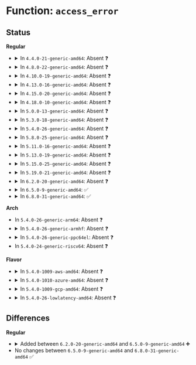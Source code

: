 # Function: <code>access_error</code>

## Status
<b>Regular</b>
<ul>
<li>
<details>
<summary>In <code>4.4.0-21-generic-amd64</code>: Absent ❓</summary>

```json
{
  "name": "access_error",
  "collision_type": "Static-Static Collision",
  "inline_type": "Full",
  "funcs": [
    {
      "addr": 18446744071579284752,
      "name": "access_error",
      "external": false,
      "loc": "arch/x86/mm/fault.c:1013",
      "file": "arch/x86/mm/fault.c",
      "inline": "declared, inlined",
      "caller_inline": [
        "arch/x86/mm/fault.c:__do_page_fault"
      ],
      "caller_func": []
    },
    {
      "addr": 18446744071584332845,
      "name": "access_error",
      "external": false,
      "loc": "drivers/iommu/intel-svm.c:505",
      "file": "drivers/iommu/intel-svm.c",
      "inline": "not declared, inlined",
      "caller_inline": [
        "drivers/iommu/intel-svm.c:prq_event_thread"
      ],
      "caller_func": []
    }
  ],
  "symbols": []
}
```
</details>
</li>
<li>
<details>
<summary>In <code>4.8.0-22-generic-amd64</code>: Absent ❓</summary>

```json
{
  "name": "access_error",
  "collision_type": "Static-Static Collision",
  "inline_type": "Full",
  "funcs": [
    {
      "addr": 18446744071579284278,
      "name": "access_error",
      "external": false,
      "loc": "arch/x86/mm/fault.c:1111",
      "file": "arch/x86/mm/fault.c",
      "inline": "declared, inlined",
      "caller_inline": [
        "arch/x86/mm/fault.c:__do_page_fault"
      ],
      "caller_func": []
    },
    {
      "addr": 18446744071584679789,
      "name": "access_error",
      "external": false,
      "loc": "drivers/iommu/intel-svm.c:505",
      "file": "drivers/iommu/intel-svm.c",
      "inline": "not declared, inlined",
      "caller_inline": [
        "drivers/iommu/intel-svm.c:prq_event_thread"
      ],
      "caller_func": []
    }
  ],
  "symbols": []
}
```
</details>
</li>
<li>
<details>
<summary>In <code>4.10.0-19-generic-amd64</code>: Absent ❓</summary>

```json
{
  "name": "access_error",
  "collision_type": "Static-Static Collision",
  "inline_type": "Full",
  "funcs": [
    {
      "addr": 18446744071579299658,
      "name": "access_error",
      "external": false,
      "loc": "arch/x86/mm/fault.c:1142",
      "file": "arch/x86/mm/fault.c",
      "inline": "declared, inlined",
      "caller_inline": [
        "arch/x86/mm/fault.c:__do_page_fault"
      ],
      "caller_func": []
    },
    {
      "addr": 18446744071584866302,
      "name": "access_error",
      "external": false,
      "loc": "drivers/iommu/intel-svm.c:511",
      "file": "drivers/iommu/intel-svm.c",
      "inline": "not declared, inlined",
      "caller_inline": [
        "drivers/iommu/intel-svm.c:prq_event_thread"
      ],
      "caller_func": []
    }
  ],
  "symbols": []
}
```
</details>
</li>
<li>
<details>
<summary>In <code>4.13.0-16-generic-amd64</code>: Absent ❓</summary>

```json
{
  "name": "access_error",
  "collision_type": "Static-Static Collision",
  "inline_type": "Full",
  "funcs": [
    {
      "addr": 18446744071579297467,
      "name": "access_error",
      "external": false,
      "loc": "arch/x86/mm/fault.c:1191",
      "file": "arch/x86/mm/fault.c",
      "inline": "declared, inlined",
      "caller_inline": [
        "arch/x86/mm/fault.c:__do_page_fault"
      ],
      "caller_func": []
    },
    {
      "addr": 18446744071584954541,
      "name": "access_error",
      "external": false,
      "loc": "drivers/iommu/intel-svm.c:533",
      "file": "drivers/iommu/intel-svm.c",
      "inline": "not declared, inlined",
      "caller_inline": [
        "drivers/iommu/intel-svm.c:prq_event_thread"
      ],
      "caller_func": []
    }
  ],
  "symbols": []
}
```
</details>
</li>
<li>
<details>
<summary>In <code>4.15.0-20-generic-amd64</code>: Absent ❓</summary>

```json
{
  "name": "access_error",
  "collision_type": "Static-Static Collision",
  "inline_type": "Full",
  "funcs": [
    {
      "addr": 18446744071579318105,
      "name": "access_error",
      "external": false,
      "loc": "arch/x86/mm/fault.c:1170",
      "file": "arch/x86/mm/fault.c",
      "inline": "declared, inlined",
      "caller_inline": [
        "arch/x86/mm/fault.c:__do_page_fault"
      ],
      "caller_func": []
    },
    {
      "addr": 18446744071585375732,
      "name": "access_error",
      "external": false,
      "loc": "drivers/iommu/intel-svm.c:539",
      "file": "drivers/iommu/intel-svm.c",
      "inline": "not declared, inlined",
      "caller_inline": [
        "drivers/iommu/intel-svm.c:prq_event_thread"
      ],
      "caller_func": []
    }
  ],
  "symbols": []
}
```
</details>
</li>
<li>
<details>
<summary>In <code>4.18.0-10-generic-amd64</code>: Absent ❓</summary>

```json
{
  "name": "access_error",
  "collision_type": "Static-Static Collision",
  "inline_type": "Full",
  "funcs": [
    {
      "addr": 18446744071579328681,
      "name": "access_error",
      "external": false,
      "loc": "arch/x86/mm/fault.c:1142",
      "file": "arch/x86/mm/fault.c",
      "inline": "declared, inlined",
      "caller_inline": [
        "arch/x86/mm/fault.c:__do_page_fault"
      ],
      "caller_func": []
    },
    {
      "addr": 18446744071585618993,
      "name": "access_error",
      "external": false,
      "loc": "drivers/iommu/intel-svm.c:556",
      "file": "drivers/iommu/intel-svm.c",
      "inline": "not declared, inlined",
      "caller_inline": [
        "drivers/iommu/intel-svm.c:prq_event_thread"
      ],
      "caller_func": []
    }
  ],
  "symbols": []
}
```
</details>
</li>
<li>
<details>
<summary>In <code>5.0.0-13-generic-amd64</code>: Absent ❓</summary>

```json
{
  "name": "access_error",
  "collision_type": "Static-Static Collision",
  "inline_type": "Full",
  "funcs": [
    {
      "addr": 18446744071579353937,
      "name": "access_error",
      "external": false,
      "loc": "arch/x86/mm/fault.c:1204",
      "file": "arch/x86/mm/fault.c",
      "inline": "declared, inlined",
      "caller_inline": [
        "arch/x86/mm/fault.c:__do_page_fault"
      ],
      "caller_func": []
    },
    {
      "addr": 18446744071585746455,
      "name": "access_error",
      "external": false,
      "loc": "drivers/iommu/intel-svm.c:491",
      "file": "drivers/iommu/intel-svm.c",
      "inline": "not declared, inlined",
      "caller_inline": [
        "drivers/iommu/intel-svm.c:prq_event_thread"
      ],
      "caller_func": []
    }
  ],
  "symbols": []
}
```
</details>
</li>
<li>
<details>
<summary>In <code>5.3.0-18-generic-amd64</code>: Absent ❓</summary>

```json
{
  "name": "access_error",
  "collision_type": "Static-Static Collision",
  "inline_type": "Full",
  "funcs": [
    {
      "addr": 18446744071579367721,
      "name": "access_error",
      "external": false,
      "loc": "arch/x86/mm/fault.c:1168",
      "file": "arch/x86/mm/fault.c",
      "inline": "declared, inlined",
      "caller_inline": [
        "arch/x86/mm/fault.c:do_user_addr_fault"
      ],
      "caller_func": []
    },
    {
      "addr": 18446744071585978357,
      "name": "access_error",
      "external": false,
      "loc": "drivers/iommu/intel-svm.c:511",
      "file": "drivers/iommu/intel-svm.c",
      "inline": "not declared, inlined",
      "caller_inline": [
        "drivers/iommu/intel-svm.c:prq_event_thread"
      ],
      "caller_func": []
    }
  ],
  "symbols": []
}
```
</details>
</li>
<li>
<details>
<summary>In <code>5.4.0-26-generic-amd64</code>: Absent ❓</summary>

```json
{
  "name": "access_error",
  "collision_type": "Static-Static Collision",
  "inline_type": "Full",
  "funcs": [
    {
      "addr": 18446744071579371961,
      "name": "access_error",
      "external": false,
      "loc": "arch/x86/mm/fault.c:1190",
      "file": "arch/x86/mm/fault.c",
      "inline": "declared, inlined",
      "caller_inline": [
        "arch/x86/mm/fault.c:do_user_addr_fault"
      ],
      "caller_func": []
    },
    {
      "addr": 18446744071586125365,
      "name": "access_error",
      "external": false,
      "loc": "drivers/iommu/intel-svm.c:507",
      "file": "drivers/iommu/intel-svm.c",
      "inline": "not declared, inlined",
      "caller_inline": [
        "drivers/iommu/intel-svm.c:prq_event_thread"
      ],
      "caller_func": []
    }
  ],
  "symbols": []
}
```
</details>
</li>
<li>
<details>
<summary>In <code>5.8.0-25-generic-amd64</code>: Absent ❓</summary>

```json
{
  "name": "access_error",
  "collision_type": "Static-Static Collision",
  "inline_type": "Full",
  "funcs": [
    {
      "addr": 18446744071579400628,
      "name": "access_error",
      "external": false,
      "loc": "arch/x86/mm/fault.c:1156",
      "file": "arch/x86/mm/fault.c",
      "inline": "declared, inlined",
      "caller_inline": [
        "arch/x86/mm/fault.c:do_user_addr_fault"
      ],
      "caller_func": []
    },
    {
      "addr": 18446744071586879367,
      "name": "access_error",
      "external": false,
      "loc": "drivers/iommu/intel/svm.c:688",
      "file": "drivers/iommu/intel/svm.c",
      "inline": "not declared, inlined",
      "caller_inline": [
        "drivers/iommu/intel/svm.c:prq_event_thread"
      ],
      "caller_func": []
    }
  ],
  "symbols": []
}
```
</details>
</li>
<li>
<details>
<summary>In <code>5.11.0-16-generic-amd64</code>: Absent ❓</summary>

```json
{
  "name": "access_error",
  "collision_type": "Static-Static Collision",
  "inline_type": "Full",
  "funcs": [
    {
      "addr": 18446744071579402518,
      "name": "access_error",
      "external": false,
      "loc": "arch/x86/mm/fault.c:1107",
      "file": "arch/x86/mm/fault.c",
      "inline": "declared, inlined",
      "caller_inline": [
        "arch/x86/mm/fault.c:do_user_addr_fault"
      ],
      "caller_func": []
    },
    {
      "addr": 18446744071586929518,
      "name": "access_error",
      "external": false,
      "loc": "drivers/iommu/intel/svm.c:764",
      "file": "drivers/iommu/intel/svm.c",
      "inline": "not declared, inlined",
      "caller_inline": [
        "drivers/iommu/intel/svm.c:prq_event_thread"
      ],
      "caller_func": []
    }
  ],
  "symbols": []
}
```
</details>
</li>
<li>
<details>
<summary>In <code>5.13.0-19-generic-amd64</code>: Absent ❓</summary>

```json
{
  "name": "access_error",
  "collision_type": "Static-Static Collision",
  "inline_type": "Full",
  "funcs": [
    {
      "addr": 18446744071579405278,
      "name": "access_error",
      "external": false,
      "loc": "arch/x86/mm/fault.c:1069",
      "file": "arch/x86/mm/fault.c",
      "inline": "declared, inlined",
      "caller_inline": [
        "arch/x86/mm/fault.c:do_user_addr_fault"
      ],
      "caller_func": []
    },
    {
      "addr": 18446744071586811553,
      "name": "access_error",
      "external": false,
      "loc": "drivers/iommu/intel/svm.c:717",
      "file": "drivers/iommu/intel/svm.c",
      "inline": "not declared, inlined",
      "caller_inline": [
        "drivers/iommu/intel/svm.c:prq_event_thread"
      ],
      "caller_func": []
    }
  ],
  "symbols": []
}
```
</details>
</li>
<li>
<details>
<summary>In <code>5.15.0-25-generic-amd64</code>: Absent ❓</summary>

```json
{
  "name": "access_error",
  "collision_type": "Unique Static",
  "inline_type": "Full",
  "funcs": [
    {
      "addr": 18446744071579467799,
      "name": "access_error",
      "external": false,
      "loc": "arch/x86/mm/fault.c:1076",
      "file": "arch/x86/mm/fault.c",
      "inline": "declared, inlined",
      "caller_inline": [
        "arch/x86/mm/fault.c:do_user_addr_fault"
      ],
      "caller_func": []
    }
  ],
  "symbols": []
}
```
</details>
</li>
<li>
<details>
<summary>In <code>5.19.0-21-generic-amd64</code>: Absent ❓</summary>

```json
{
  "name": "access_error",
  "collision_type": "Unique Static",
  "inline_type": "Full",
  "funcs": [
    {
      "addr": 18446744071579544660,
      "name": "access_error",
      "external": false,
      "loc": "arch/x86/mm/fault.c:1076",
      "file": "arch/x86/mm/fault.c",
      "inline": "declared, inlined",
      "caller_inline": [
        "arch/x86/mm/fault.c:do_user_addr_fault"
      ],
      "caller_func": []
    }
  ],
  "symbols": []
}
```
</details>
</li>
<li>
<details>
<summary>In <code>6.2.0-20-generic-amd64</code>: Absent ❓</summary>

```json
{
  "name": "access_error",
  "collision_type": "Unique Static",
  "inline_type": "Full",
  "funcs": [
    {
      "addr": 18446744071579650372,
      "name": "access_error",
      "external": false,
      "loc": "arch/x86/mm/fault.c:1107",
      "file": "arch/x86/mm/fault.c",
      "inline": "declared, inlined",
      "caller_inline": [
        "arch/x86/mm/fault.c:do_user_addr_fault"
      ],
      "caller_func": []
    }
  ],
  "symbols": []
}
```
</details>
</li>
<li>
<details>
<summary>In <code>6.5.0-9-generic-amd64</code>: ✅</summary>

```c
int access_error(long unsigned int error_code, struct vm_area_struct * vma)
```

```json
{
  "name": "access_error",
  "collision_type": "Unique Static",
  "inline_type": "No",
  "funcs": [
    {
      "addr": 18446744071579659184,
      "name": "access_error",
      "external": false,
      "loc": "arch/x86/mm/fault.c:1081",
      "file": "arch/x86/mm/fault.c",
      "inline": "seen, unknown",
      "caller_inline": [],
      "caller_func": [
        "arch/x86/mm/fault.c:do_user_addr_fault",
        "arch/x86/mm/fault.c:do_user_addr_fault"
      ]
    }
  ],
  "symbols": [
    {
      "addr": 18446744071579659184,
      "name": "access_error",
      "section": ".text",
      "bind": "STB_LOCAL",
      "size": 279
    }
  ]
}
```
</details>
</li>
<li>
<details>
<summary>In <code>6.8.0-31-generic-amd64</code>: ✅</summary>

```c
int access_error(long unsigned int error_code, struct vm_area_struct * vma)
```

```json
{
  "name": "access_error",
  "collision_type": "Unique Static",
  "inline_type": "No",
  "funcs": [
    {
      "addr": 18446744071579693104,
      "name": "access_error",
      "external": false,
      "loc": "arch/x86/mm/fault.c:1072",
      "file": "arch/x86/mm/fault.c",
      "inline": "seen, unknown",
      "caller_inline": [],
      "caller_func": [
        "arch/x86/mm/fault.c:do_user_addr_fault",
        "arch/x86/mm/fault.c:do_user_addr_fault"
      ]
    }
  ],
  "symbols": [
    {
      "addr": 18446744071579693104,
      "name": "access_error",
      "section": ".text",
      "bind": "STB_LOCAL",
      "size": 342
    }
  ]
}
```
</details>
</li>
</ul>
<b>Arch</b>
<ul>
<li>
In <code>5.4.0-26-generic-arm64</code>: Absent ❓
</li>
<li>
<details>
<summary>In <code>5.4.0-26-generic-armhf</code>: Absent ❓</summary>

```json
{
  "name": "access_error",
  "collision_type": "Unique Static",
  "inline_type": "Full",
  "funcs": [
    {
      "addr": 3236559172,
      "name": "access_error",
      "external": false,
      "loc": "arch/arm/mm/fault.c:190",
      "file": "arch/arm/mm/fault.c",
      "inline": "declared, inlined",
      "caller_inline": [
        "arch/arm/mm/fault.c:do_page_fault"
      ],
      "caller_func": []
    }
  ],
  "symbols": []
}
```
</details>
</li>
<li>
<details>
<summary>In <code>5.4.0-26-generic-ppc64el</code>: Absent ❓</summary>

```json
{
  "name": "access_error",
  "collision_type": "Unique Static",
  "inline_type": "Full",
  "funcs": [
    {
      "addr": 13835058055282713228,
      "name": "access_error",
      "external": false,
      "loc": "arch/powerpc/mm/fault.c:296",
      "file": "arch/powerpc/mm/fault.c",
      "inline": "not declared, inlined",
      "caller_inline": [
        "arch/powerpc/mm/fault.c:__do_page_fault"
      ],
      "caller_func": []
    }
  ],
  "symbols": []
}
```
</details>
</li>
<li>
In <code>5.4.0-24-generic-riscv64</code>: Absent ❓
</li>
</ul>
<b>Flavor</b>
<ul>
<li>
<details>
<summary>In <code>5.4.0-1009-aws-amd64</code>: Absent ❓</summary>

```json
{
  "name": "access_error",
  "collision_type": "Static-Static Collision",
  "inline_type": "Full",
  "funcs": [
    {
      "addr": 18446744071579367865,
      "name": "access_error",
      "external": false,
      "loc": "arch/x86/mm/fault.c:1190",
      "file": "arch/x86/mm/fault.c",
      "inline": "declared, inlined",
      "caller_inline": [
        "arch/x86/mm/fault.c:do_user_addr_fault"
      ],
      "caller_func": []
    },
    {
      "addr": 18446744071585885733,
      "name": "access_error",
      "external": false,
      "loc": "drivers/iommu/intel-svm.c:507",
      "file": "drivers/iommu/intel-svm.c",
      "inline": "not declared, inlined",
      "caller_inline": [
        "drivers/iommu/intel-svm.c:prq_event_thread"
      ],
      "caller_func": []
    }
  ],
  "symbols": []
}
```
</details>
</li>
<li>
<details>
<summary>In <code>5.4.0-1010-azure-amd64</code>: Absent ❓</summary>

```json
{
  "name": "access_error",
  "collision_type": "Static-Static Collision",
  "inline_type": "Full",
  "funcs": [
    {
      "addr": 18446744071579298332,
      "name": "access_error",
      "external": false,
      "loc": "arch/x86/mm/fault.c:1190",
      "file": "arch/x86/mm/fault.c",
      "inline": "declared, inlined",
      "caller_inline": [
        "arch/x86/mm/fault.c:do_user_addr_fault"
      ],
      "caller_func": []
    },
    {
      "addr": 18446744071585745509,
      "name": "access_error",
      "external": false,
      "loc": "drivers/iommu/intel-svm.c:507",
      "file": "drivers/iommu/intel-svm.c",
      "inline": "not declared, inlined",
      "caller_inline": [
        "drivers/iommu/intel-svm.c:prq_event_thread"
      ],
      "caller_func": []
    }
  ],
  "symbols": []
}
```
</details>
</li>
<li>
<details>
<summary>In <code>5.4.0-1009-gcp-amd64</code>: Absent ❓</summary>

```json
{
  "name": "access_error",
  "collision_type": "Static-Static Collision",
  "inline_type": "Full",
  "funcs": [
    {
      "addr": 18446744071579367785,
      "name": "access_error",
      "external": false,
      "loc": "arch/x86/mm/fault.c:1190",
      "file": "arch/x86/mm/fault.c",
      "inline": "declared, inlined",
      "caller_inline": [
        "arch/x86/mm/fault.c:do_user_addr_fault"
      ],
      "caller_func": []
    },
    {
      "addr": 18446744071586075381,
      "name": "access_error",
      "external": false,
      "loc": "drivers/iommu/intel-svm.c:507",
      "file": "drivers/iommu/intel-svm.c",
      "inline": "not declared, inlined",
      "caller_inline": [
        "drivers/iommu/intel-svm.c:prq_event_thread"
      ],
      "caller_func": []
    }
  ],
  "symbols": []
}
```
</details>
</li>
<li>
<details>
<summary>In <code>5.4.0-26-lowlatency-amd64</code>: Absent ❓</summary>

```json
{
  "name": "access_error",
  "collision_type": "Static-Static Collision",
  "inline_type": "Full",
  "funcs": [
    {
      "addr": 18446744071579376273,
      "name": "access_error",
      "external": false,
      "loc": "arch/x86/mm/fault.c:1190",
      "file": "arch/x86/mm/fault.c",
      "inline": "declared, inlined",
      "caller_inline": [
        "arch/x86/mm/fault.c:do_user_addr_fault"
      ],
      "caller_func": []
    },
    {
      "addr": 18446744071586183639,
      "name": "access_error",
      "external": false,
      "loc": "drivers/iommu/intel-svm.c:507",
      "file": "drivers/iommu/intel-svm.c",
      "inline": "not declared, inlined",
      "caller_inline": [
        "drivers/iommu/intel-svm.c:prq_event_thread"
      ],
      "caller_func": []
    }
  ],
  "symbols": []
}
```
</details>
</li>
</ul>

## Differences
<b>Regular</b>
<ul>
<li>
<details>
<summary>Added between <code>6.2.0-20-generic-amd64</code> and <code>6.5.0-9-generic-amd64</code> ➕</summary>

```c
int access_error(long unsigned int error_code, struct vm_area_struct * vma)
```
</details>
</li>
<li>
No changes between <code>6.5.0-9-generic-amd64</code> and <code>6.8.0-31-generic-amd64</code> ✅
</li>
</ul>
